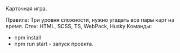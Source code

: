Карточная игра. 

Правила: Три уровня сложности, нужно угадать все пары карт на время.
Стек: HTML, SCSS, TS, WebPack, Husky
Команды:
* npm install
* npm run start - запуск проекта.
